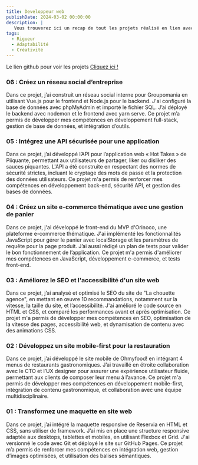 ```yaml
---
title: Developpeur web
publishDate: 2024-03-02 00:00:00
description: |
   Vous trouverez ici un recap de tout les projets réalisé en lien avec le metier de developpeur web.
tags:
  - Rigueur
  - Adaptabilité
  - Créativité
---
```


Le lien github pour voir les projets <a href="https://github.com/zoulfai/">Cliquez ici !</a>
### 06 : Créez un réseau social d’entreprise
Dans ce projet, j’ai construit un réseau social interne pour Groupomania en utilisant Vue.js pour le frontend et Node.js pour le backend. J'ai configuré la base de données avec phpMyAdmin et importé le fichier SQL. J’ai déployé le backend avec nodemon et le frontend avec yarn serve. Ce projet m’a permis de développer mes compétences en développement full-stack, gestion de base de données, et intégration d’outils.

### 05 : Intégrez une API sécurisée pour une application 
Dans ce projet, j’ai développé l’API pour l’application web « Hot Takes » de Piiquante, permettant aux utilisateurs de partager, liker ou disliker des sauces piquantes. L'API a été construite en respectant des normes de sécurité strictes, incluant le cryptage des mots de passe et la protection des données utilisateurs. Ce projet m'a permis de renforcer mes compétences en développement back-end, sécurité API, et gestion des bases de données.

### 04 : Créez un site e-commerce thématique avec une gestion de panier
Dans ce projet, j'ai développé le front-end du MVP d'Orinoco, une plateforme e-commerce thématique. J'ai implémenté les fonctionnalités JavaScript pour gérer le panier avec localStorage et les paramètres de requête pour la page produit. J’ai aussi rédigé un plan de tests pour valider le bon fonctionnement de l’application. Ce projet m'a permis d'améliorer mes compétences en JavaScript, développement e-commerce, et tests front-end.

### 03 : Améliorez le SEO et l'accessibilité d'un site web
Dans ce projet, j’ai analysé et optimisé le SEO du site de "La chouette agence", en mettant en œuvre 10 recommandations, notamment sur la vitesse, la taille du site, et l’accessibilité. J'ai amélioré le code source en HTML et CSS, et comparé les performances avant et après optimisation. Ce projet m'a permis de développer mes compétences en SEO, optimisation de la vitesse des pages, accessibilité web, et dynamisation de contenu avec des animations CSS.

### 02 : Développez un site mobile-first pour la restauration
Dans ce projet, j’ai développé le site mobile de Ohmyfood! en intégrant 4 menus de restaurants gastronomiques. J’ai travaillé en étroite collaboration avec le CTO et l’UX designer pour assurer une expérience utilisateur fluide, permettant aux clients de composer leur menu à l’avance. Ce projet m'a permis de développer mes compétences en développement mobile-first, intégration de contenu gastronomique, et collaboration avec une équipe multidisciplinaire.

### 01 : Transformez une maquette en site web
Dans ce projet, j’ai intégré la maquette responsive de Reservia en HTML et CSS, sans utiliser de framework. J’ai mis en place une structure responsive adaptée aux desktops, tablettes et mobiles, en utilisant Flexbox et Grid. J'ai versionné le code avec Git et déployé le site sur GitHub Pages. Ce projet m’a permis de renforcer mes compétences en intégration web, gestion d’images optimisées, et utilisation des balises sémantiques.

